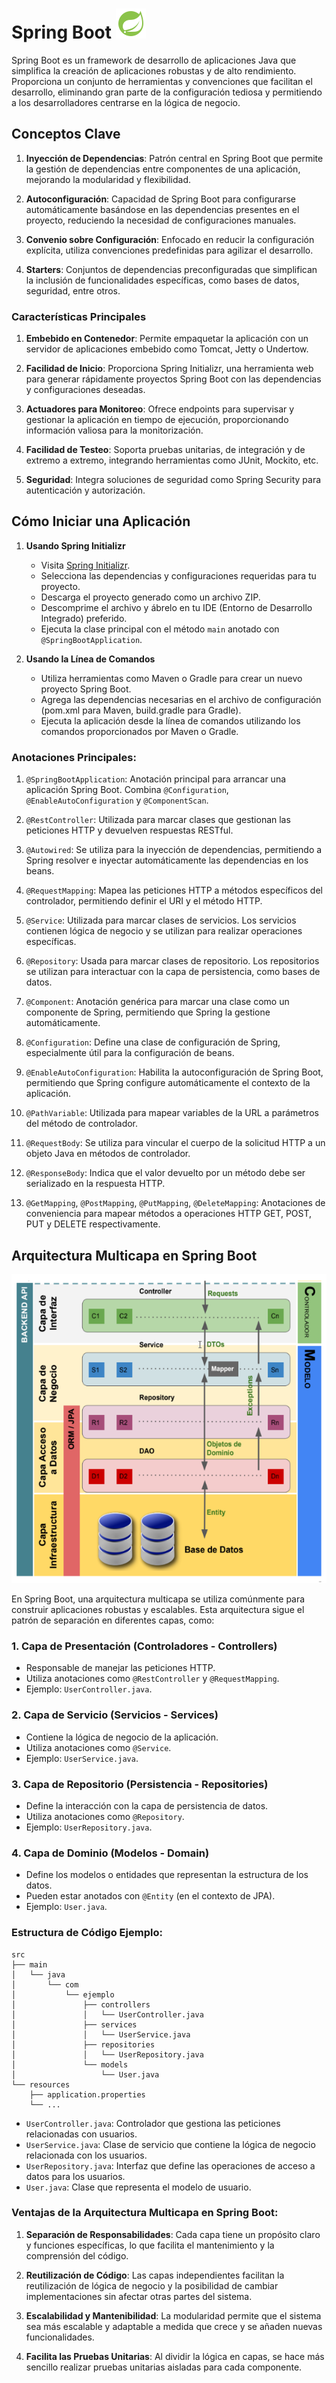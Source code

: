 # Spring Boot ![SpringBoot icon](./images/springboot-icon.png) 

Spring Boot es un framework de desarrollo de aplicaciones Java que simplifica la creación de aplicaciones robustas y de alto rendimiento. Proporciona un conjunto de herramientas y convenciones que facilitan el desarrollo, eliminando gran parte de la configuración tediosa y permitiendo a los desarrolladores centrarse en la lógica de negocio.

## Conceptos Clave

1. **Inyección de Dependencias**: Patrón central en Spring Boot que permite la gestión de dependencias entre componentes de una aplicación, mejorando la modularidad y flexibilidad.

2. **Autoconfiguración**: Capacidad de Spring Boot para configurarse automáticamente basándose en las dependencias presentes en el proyecto, reduciendo la necesidad de configuraciones manuales.

3. **Convenio sobre Configuración**: Enfocado en reducir la configuración explícita, utiliza convenciones predefinidas para agilizar el desarrollo.

4. **Starters**: Conjuntos de dependencias preconfiguradas que simplifican la inclusión de funcionalidades específicas, como bases de datos, seguridad, entre otros.

### Características Principales

1. **Embebido en Contenedor**: Permite empaquetar la aplicación con un servidor de aplicaciones embebido como Tomcat, Jetty o Undertow.

2. **Facilidad de Inicio**: Proporciona Spring Initializr, una herramienta web para generar rápidamente proyectos Spring Boot con las dependencias y configuraciones deseadas.

3. **Actuadores para Monitoreo**: Ofrece endpoints para supervisar y gestionar la aplicación en tiempo de ejecución, proporcionando información valiosa para la monitorización.

4. **Facilidad de Testeo**: Soporta pruebas unitarias, de integración y de extremo a extremo, integrando herramientas como JUnit, Mockito, etc.

5. **Seguridad**: Integra soluciones de seguridad como Spring Security para autenticación y autorización.

## Cómo Iniciar una Aplicación

1. **Usando Spring Initializr**
    - Visita [Spring Initializr](https://start.spring.io/).
    - Selecciona las dependencias y configuraciones requeridas para tu proyecto.
    - Descarga el proyecto generado como un archivo ZIP.
    - Descomprime el archivo y ábrelo en tu IDE (Entorno de Desarrollo Integrado) preferido.
    - Ejecuta la clase principal con el método `main` anotado con `@SpringBootApplication`.

2. **Usando la Línea de Comandos**
    - Utiliza herramientas como Maven o Gradle para crear un nuevo proyecto Spring Boot.
    - Agrega las dependencias necesarias en el archivo de configuración (pom.xml para Maven, build.gradle para Gradle).
    - Ejecuta la aplicación desde la línea de comandos utilizando los comandos proporcionados por Maven o Gradle.


### Anotaciones Principales:

1. `@SpringBootApplication`: Anotación principal para arrancar una aplicación Spring Boot. Combina `@Configuration`, `@EnableAutoConfiguration` y `@ComponentScan`.

2. `@RestController`: Utilizada para marcar clases que gestionan las peticiones HTTP y devuelven respuestas RESTful.

3. `@Autowired`: Se utiliza para la inyección de dependencias, permitiendo a Spring resolver e inyectar automáticamente las dependencias en los beans.

4. `@RequestMapping`: Mapea las peticiones HTTP a métodos específicos del controlador, permitiendo definir el URI y el método HTTP.

5. `@Service`: Utilizada para marcar clases de servicios. Los servicios contienen lógica de negocio y se utilizan para realizar operaciones específicas.

6. `@Repository`: Usada para marcar clases de repositorio. Los repositorios se utilizan para interactuar con la capa de persistencia, como bases de datos.

7. `@Component`: Anotación genérica para marcar una clase como un componente de Spring, permitiendo que Spring la gestione automáticamente.

8. `@Configuration`: Define una clase de configuración de Spring, especialmente útil para la configuración de beans.

9. `@EnableAutoConfiguration`: Habilita la autoconfiguración de Spring Boot, permitiendo que Spring configure automáticamente el contexto de la aplicación.

10. `@PathVariable`: Utilizada para mapear variables de la URL a parámetros del método de controlador.

11. `@RequestBody`: Se utiliza para vincular el cuerpo de la solicitud HTTP a un objeto Java en métodos de controlador.

12. `@ResponseBody`: Indica que el valor devuelto por un método debe ser serializado en la respuesta HTTP.

13. `@GetMapping`, `@PostMapping`, `@PutMapping`, `@DeleteMapping`: Anotaciones de conveniencia para mapear métodos a operaciones HTTP GET, POST, PUT y DELETE respectivamente.

## Arquitectura Multicapa en Spring Boot

![Arquitectura multicapa](./images/Arquitectura%20Multicapa.png)

En Spring Boot, una arquitectura multicapa se utiliza comúnmente para construir aplicaciones robustas y escalables. Esta arquitectura sigue el patrón de separación en diferentes capas, como:

### 1. Capa de Presentación (Controladores - Controllers)

- Responsable de manejar las peticiones HTTP.
- Utiliza anotaciones como `@RestController` y `@RequestMapping`.
- Ejemplo: `UserController.java`.

### 2. Capa de Servicio (Servicios - Services)

- Contiene la lógica de negocio de la aplicación.
- Utiliza anotaciones como `@Service`.
- Ejemplo: `UserService.java`.

### 3. Capa de Repositorio (Persistencia - Repositories)

- Define la interacción con la capa de persistencia de datos.
- Utiliza anotaciones como `@Repository`.
- Ejemplo: `UserRepository.java`.

### 4. Capa de Dominio (Modelos - Domain)

- Define los modelos o entidades que representan la estructura de los datos.
- Pueden estar anotados con `@Entity` (en el contexto de JPA).
- Ejemplo: `User.java`.

### Estructura de Código Ejemplo:

```plaintext
src
├── main
│   └── java
│       └── com
│           └── ejemplo
│               ├── controllers
│               │   └── UserController.java
│               ├── services
│               │   └── UserService.java
│               ├── repositories
│               │   └── UserRepository.java
│               └── models
│                   └── User.java
└── resources
    ├── application.properties
    └── ...
```

- `UserController.java`: Controlador que gestiona las peticiones relacionadas con usuarios.
- `UserService.java`: Clase de servicio que contiene la lógica de negocio relacionada con los usuarios.
- `UserRepository.java`: Interfaz que define las operaciones de acceso a datos para los usuarios.
- `User.java`: Clase que representa el modelo de usuario.

### Ventajas de la Arquitectura Multicapa en Spring Boot:

1. **Separación de Responsabilidades**: Cada capa tiene un propósito claro y funciones específicas, lo que facilita el mantenimiento y la comprensión del código.

2. **Reutilización de Código**: Las capas independientes facilitan la reutilización de lógica de negocio y la posibilidad de cambiar implementaciones sin afectar otras partes del sistema.

3. **Escalabilidad y Mantenibilidad**: La modularidad permite que el sistema sea más escalable y adaptable a medida que crece y se añaden nuevas funcionalidades.

4. **Facilita las Pruebas Unitarias**: Al dividir la lógica en capas, se hace más sencillo realizar pruebas unitarias aisladas para cada componente.